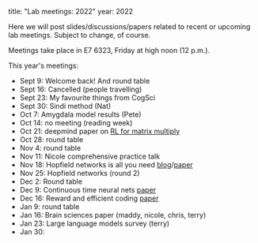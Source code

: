 title: "Lab meetings: 2022"
year: 2022

Here we will post slides/discussions/papers related to recent or upcoming lab meetings. Subject to change, of course.

Meetings take place in E7 6323, Friday at high noon (12 p.m.).

This year's meetings:

* Sept 9: Welcome back! And round table
* Sept 16: Cancelled (people travelling)
* Sept 23: My favourite things from CogSci
* Sept 30: Sindi method (Nat)
* Oct 7: Amygdala model results (Pete)
* Oct 14: no meeting (reading week)
* Oct 21: deepmind paper on [RL for matrix multiply](https://www.nature.com/articles/s41586-022-05172-4)
* Oct 28: round table
* Nov 4: round table
* Nov 11: Nicole comprehensive practice talk
* Nov 18: Hopfield networks is all you need [blog](https://ml-jku.github.io/hopfield-layers/)/[paper](https://arxiv.org/pdf/2008.02217.pdf)
* Nov 25: Hopfield networks (round 2)
* Dec 2: Round table
* Dec 9: Continuous time neural nets [paper](https://www.nature.com/articles/s42256-022-00556-7)
* Dec 16: Reward and efficient coding [paper](https://www.biorxiv.org/content/10.1101/2022.11.03.515104v1)
* Jan 9: round table
* Jan 16: Brain sciences paper (maddy, nicole, chris, terry)
* Jan 23: Large language models survey (terry)
* Jan 30:
